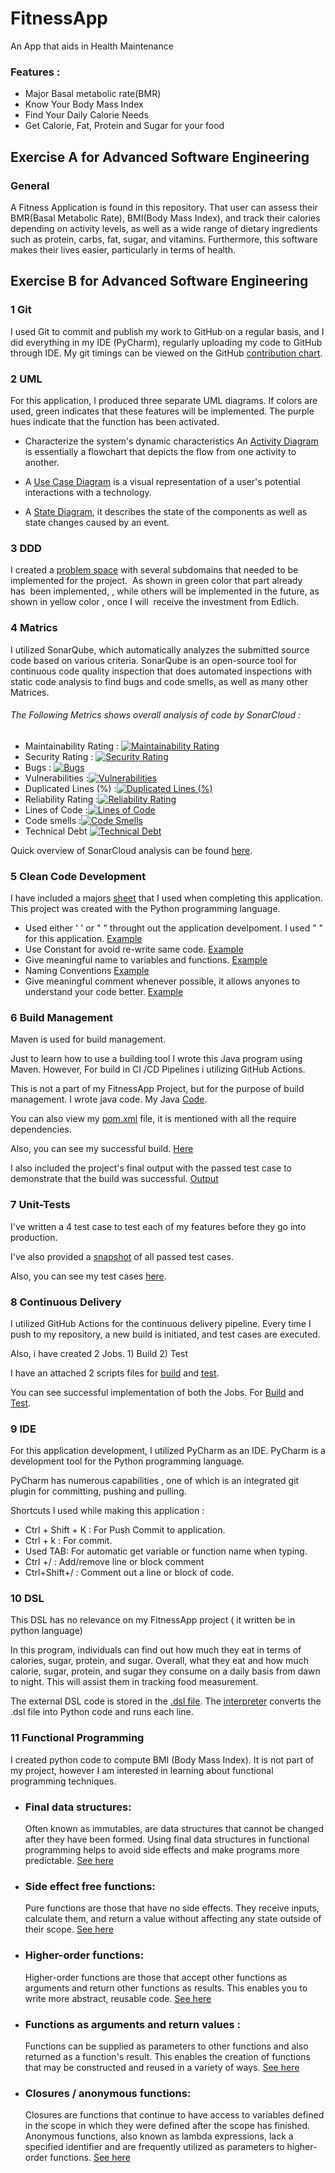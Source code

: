 # FitnessApp

An App that aids in Health Maintenance 
### Features :
- Major Basal metabolic rate(BMR)
- Know Your Body Mass Index
- Find Your Daily Calorie Needs
- Get Calorie, Fat, Protein and Sugar for your food
## Exercise A for Advanced Software Engineering

### General
A Fitness Application is found in this repository. That user can assess their BMR(Basal Metabolic Rate), BMI(Body Mass Index), and track their calories depending on activity levels, as well as a wide range of dietary ingredients such as protein, carbs, fat, sugar, and vitamins. Furthermore, this software makes their lives easier, particularly in terms of health.

## Exercise B for Advanced Software Engineering

### 1 Git

I used Git to commit and publish my work to GitHub on a regular basis, and I did everything in my IDE (PyCharm), regularly uploading my code to GitHub through IDE. My git timings can be viewed on the GitHub [contribution chart](https://github.com/Manav-56).

### 2 UML

For this application, I produced three separate UML diagrams. If colors are used, green indicates that these features will be implemented. The purple hues indicate that the function has been activated.

- Characterize the system's dynamic characteristics An [Activity Diagram](https://github.com/Manav-56/FitnessApp/blob/main/Docs/Activity%20Diagarm.png) is essentially a flowchart that depicts the flow from one activity to another.

- A [Use Case Diagram](https://github.com/Manav-56/FitnessApp/blob/main/Docs/Use%20Case%20Diagram.png) is a visual representation of a user's potential interactions with a technology.

- A [State Diagram](https://github.com/Manav-56/FitnessApp/blob/main/Docs/State%20Diagram.png), it describes the state of the components as well as state changes caused by an event.


### 3 DDD

I created a [problem space](https://github.com/Manav-56/FitnessApp/blob/main/Docs/DDD%20Problem%20Space%20Final.png) with several subdomains that needed to be implemented for the project.  As shown in green color that part already has  been implemented, , while others will be implemented in the future, as shown in yellow color , once I will  receive the investment from Edlich.


### 4 Matrics

I utilized SonarQube, which automatically analyzes the submitted source code based on various criteria. SonarQube is an open-source tool for continuous code quality inspection that does automated inspections with static code analysis to find bugs and code smells, as well as many other Matrices.

 ###### The Following Metrics shows overall analysis of code by SonarCloud :

- Maintainability Rating : [![Maintainability Rating](https://sonarcloud.io/api/project_badges/measure?project=Manav-56_FitnessApp&metric=sqale_rating)](https://sonarcloud.io/summary/new_code?id=Manav-56_FitnessApp)
- Security Rating : [![Security Rating](https://sonarcloud.io/api/project_badges/measure?project=Manav-56_FitnessApp&metric=security_rating)](https://sonarcloud.io/summary/new_code?id=Manav-56_FitnessApp)
- Bugs : [![Bugs](https://sonarcloud.io/api/project_badges/measure?project=Manav-56_FitnessApp&metric=bugs)](https://sonarcloud.io/summary/new_code?id=Manav-56_FitnessApp)
- Vulnerabilities :[![Vulnerabilities](https://sonarcloud.io/api/project_badges/measure?project=Manav-56_FitnessApp&metric=vulnerabilities)](https://sonarcloud.io/summary/new_code?id=Manav-56_FitnessApp)
- Duplicated Lines (%) :[![Duplicated Lines (%)](https://sonarcloud.io/api/project_badges/measure?project=Manav-56_FitnessApp&metric=duplicated_lines_density)](https://sonarcloud.io/summary/new_code?id=Manav-56_FitnessApp)
- Reliability Rating :[![Reliability Rating](https://sonarcloud.io/api/project_badges/measure?project=Manav-56_FitnessApp&metric=reliability_rating)](https://sonarcloud.io/summary/new_code?id=Manav-56_FitnessApp)
- Lines of Code :[![Lines of Code](https://sonarcloud.io/api/project_badges/measure?project=Manav-56_FitnessApp&metric=ncloc)](https://sonarcloud.io/summary/new_code?id=Manav-56_FitnessApp)
- Code smells :[![Code Smells](https://sonarcloud.io/api/project_badges/measure?project=Manav-56_FitnessApp&metric=code_smells)](https://sonarcloud.io/summary/new_code?id=Manav-56_FitnessApp)
- Technical Debt [![Technical Debt](https://sonarcloud.io/api/project_badges/measure?project=Manav-56_FitnessApp&metric=sqale_index)](https://sonarcloud.io/summary/new_code?id=Manav-56_FitnessApp)

Quick overview of SonarCloud analysis can be found [here](https://sonarcloud.io/summary/overall?id=Manav-56_FitnessApp).


### 5 Clean Code Development

I have included a majors [sheet](https://github.com/Manav-56/FitnessApp/blob/main/files/sheet.py) that I used when completing this application. This project was created with the Python programming language.

-  Used either ' ' or " " throught out the application develpoment. I used " " for this application. [Example](https://github.com/Manav-56/FitnessApp/blob/main/files/bmi.py#L18)
-  Use Constant for avoid re-write same code. [Example](https://github.com/Manav-56/FitnessApp/blob/main/files/bmi.py#L6)
-  Give meaningful name to variables and functions. [Example](https://github.com/Manav-56/FitnessApp/blob/main/files/bmi.py#L41)
-  Naming Conventions [Example](https://github.com/Manav-56/FitnessApp/blob/main/files/bmi.py#L182)
-  Give meaningful comment whenever possible, it allows anyones to understand your code better. [Example](https://github.com/Manav-56/FitnessApp/blob/main/files/bmi.py#L82)

### 6 Build Management

Maven is used for build management.

Just to learn how to use a building tool I wrote this Java program using Maven. However, For build in CI /CD Pipelines i utilizing GitHub Actions.

This is not a part of my FitnessApp Project, but for the purpose of build management. I wrote java code. My Java [Code](https://github.com/Manav-56/FitnessApp/blob/main/files/AppTest.java).

You can also view my [pom.xml](https://github.com/Manav-56/FitnessApp/blob/main/files/pom.xml) file, it is mentioned with all the require dependencies.

Also, you can see my successful build. [Here](https://github.com/Manav-56/FitnessApp/blob/main/Docs/Maven_Buid.png) 

I also included the project's final output with the passed test case to demonstrate that the build was successful. [Output](https://github.com/Manav-56/FitnessApp/blob/main/Docs/Maven_Test.png)

### 7 Unit-Tests

I've written a 4 test case to test each of my features before they go into production.

I've also provided a [snapshot](https://github.com/Manav-56/FitnessApp/blob/main/Docs/test_case.png) of all passed test cases.

Also, you can see my test cases [here](https://github.com/Manav-56/FitnessApp/blob/main/files/test_bmi.py).

### 8 Continuous Delivery

I utilized GitHub Actions for the continuous delivery pipeline. Every time I push to my repository, a new build is initiated, and test cases are executed.

Also, i have created 2 Jobs. 1)  Build 2)  Test

I have an attached 2 scripts files for [build](https://github.com/Manav-56/FitnessApp/blob/main/files/build.yml) and [test](https://github.com/Manav-56/FitnessApp/blob/main/files/test.yml).

You can see successful implementation of both the Jobs. For [Build](https://github.com/Manav-56/FitnessApp/blob/main/Docs/cd_build.png) and [Test](https://github.com/Manav-56/FitnessApp/blob/main/Docs/cd_test.png).




### 9 IDE 

For this application development, I utilized PyCharm as an IDE. PyCharm is a development tool for the Python programming language.

PyCharm has numerous capabilities , one of which is an integrated git plugin for committing, pushing and pulling.

Shortcuts I used while making this application :

- Ctrl + Shift + K : For Push Commit to application.
- Ctrl + k : For commit.
- Used TAB: For automatic get variable or function name  when typing.
- Ctrl +/ : Add/remove line or block comment
- Ctrl+Shift+/ : Comment out a line or block of code.







### 10 DSL

This DSL has no relevance on my FitnessApp project ( it written be in python language)

In this program, individuals can find out how much they eat in terms of calories, sugar, protein, and sugar. Overall, what they eat and how much calorie, sugar, protein, and sugar they consume on a daily basis from dawn to night. This will assist them in tracking food measurement.

The external DSL code is stored in the [.dsl file](https://github.com/Manav-56/FitnessApp/blob/main/files/fitness.dsl). The [interpreter](https://github.com/Manav-56/FitnessApp/blob/main/files/fitness.py) converts the .dsl file into Python code and runs each line.

### 11 Functional Programming

I created python code to compute BMI (Body Mass Index). It is not part of my project, however I am interested in learning about functional programming techniques.

- ### Final data structures: 
    Often known as immutables, are data structures that cannot be changed after they have been formed. Using final data structures in functional programming helps to avoid side effects and make programs more predictable. [See here](https://github.com/Manav-56/FitnessApp/blob/main/files/FP.py#L44)

- ### Side effect free functions: 
    Pure functions are those that have no side effects. They receive inputs, calculate them, and return a value without affecting any state outside of their scope. [See here](https://github.com/Manav-56/FitnessApp/blob/main/files/FP.py#L14)

- ### Higher-order functions: 
   Higher-order functions are those that accept other functions as arguments and return other functions as results. This enables you to write more abstract, reusable code. [See here](https://github.com/Manav-56/FitnessApp/blob/main/files/FP.py#L30)

- ### Functions as arguments and return values : 
    Functions can be supplied as parameters to other functions and also returned as a function's result. This enables the creation of functions that may be constructed and reused in a variety of ways. [See here](https://github.com/Manav-56/FitnessApp/blob/main/files/FP.py#L34)

- ### Closures / anonymous functions: 
    Closures are functions that continue to have access to variables defined in the scope in which they were defined after the scope has finished. Anonymous functions, also known as lambda expressions, lack a specified identifier and are frequently utilized as parameters to higher-order functions. [See here](https://github.com/Manav-56/FitnessApp/blob/main/files/FP.py#L38)






